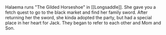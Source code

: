 Halaema runs "The Gilded Horseshoe" in [[Longsaddle]]. She gave you a fetch quest to go to the black market and find her family sword. After returning her the sword, she kinda adopted the party, but had a special place in her heart for Jack. They began to refer to each other and Mom and Son.